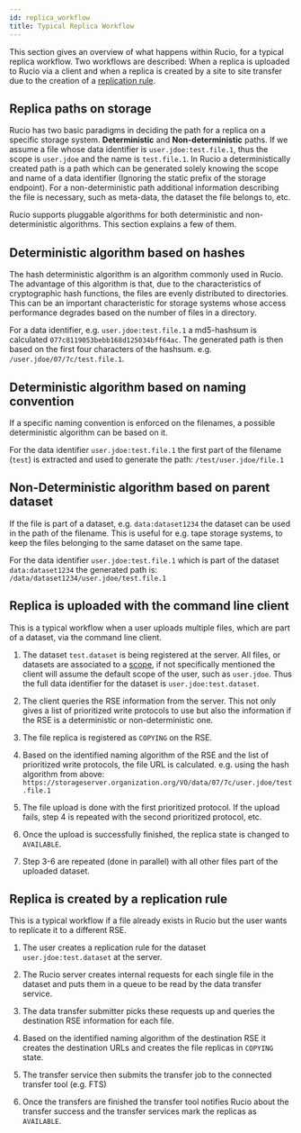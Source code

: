 ```yaml
---
id: replica_workflow
title: Typical Replica Workflow
---
```


This section gives an overview of what happens within Rucio, for a typical
replica workflow. Two workflows are described: When a replica is uploaded to
Rucio via a client and when a replica is created by a site to site transfer due
to the creation of a [replication rule](replica_management.md).

## Replica paths on storage

Rucio has two basic paradigms in deciding the path for a replica on a specific
storage system. **Deterministic** and **Non-deterministic** paths. If we assume
a file whose data identifier is `user.jdoe:test.file.1`, thus the scope is
`user.jdoe` and the name is `test.file.1`. In Rucio a deterministically created
path is a path which can be generated solely knowing the scope and name of a
data identifier (Ignoring the static prefix of the storage endpoint). For a
non-deterministic path additional information describing the file is necessary,
such as meta-data, the dataset the file belongs to, etc.

Rucio supports pluggable algorithms for both deterministic and non-deterministic
algorithms. This section explains a few of them.

## Deterministic algorithm based on hashes

The hash deterministic algorithm is an algorithm commonly used in Rucio. The
advantage of this algorithm is that, due to the characteristics of cryptographic
hash functions, the files are evenly distributed to directories. This can be an
important characteristic for storage systems whose access performance degrades
based on the number of files in a directory.

For a data identifier, e.g. `user.jdoe:test.file.1` a md5-hashsum is calculated
`077c8119053bebb168d125034bff64ac`. The generated path is then based on the
first four characters of the hashsum. e.g. `/user.jdoe/07/7c/test.file.1`.

## Deterministic algorithm based on naming convention

If a specific naming convention is enforced on the filenames, a possible
deterministic algorithm can be based on it.

For the data identifier `user.jdoe:test.file.1` the first part of the filename
(`test`) is extracted and used to generate the path: `/test/user.jdoe/file.1`

## Non-Deterministic algorithm based on parent dataset

If the file is part of a dataset, e.g. `data:dataset1234` the dataset can be
used in the path of the filename. This is useful for e.g. tape storage systems,
to keep the files belonging to the same dataset on the same tape.

For the data identifier `user.jdoe:test.file.1` which is part of the dataset
`data:dataset1234` the generated path is:
`/data/dataset1234/user.jdoe/test.file.1`

## Replica is uploaded with the command line client

This is a typical workflow when a user uploads multiple files, which are part of
a dataset, via the command line client.

1. The dataset `test.dataset` is being registered at the server.  All files, or
   datasets are associated to a [scope](/started/concepts/file_dataset_container.md), if not
   specifically mentioned the client will assume the default scope of the user,
   such as `user.jdoe`. Thus the full data identifier for the dataset is
   `user.jdoe:test.dataset`.

1. The client queries the RSE information from the server. This not only gives a
   list of prioritized write protocols to use but also the information if the
   RSE is a deterministic or non-deterministic one.

1. The file replica is registered as `COPYING` on the RSE.

1. Based on the identified naming algorithm of the RSE and the list of
   prioritized write protocols, the file URL is calculated.  e.g. using the hash
   algorithm from above:
   `https://storageserver.organization.org/VO/data/07/7c/user.jdoe/test.file.1`

1. The file upload is done with the first prioritized protocol. If the upload
   fails, step 4 is repeated with the second prioritized protocol, etc.

1. Once the upload is successfully finished, the replica state is changed to
   `AVAILABLE`.

1. Step 3-6 are repeated (done in parallel) with all other files part of the
   uploaded dataset.

## Replica is created by a replication rule

This is a typical workflow if a file already exists in Rucio but the user wants
to replicate it to a different RSE.

1. The user creates a replication rule for the dataset `user.jdoe:test.dataset`
   at the server.

1. The Rucio server creates internal requests for each single file in the
   dataset and puts them in a queue to be read by the data transfer service.

1. The data transfer submitter picks these requests up and queries the
   destination RSE information for each file.

1. Based on the identified naming algorithm of the destination RSE it creates
   the destination URLs and creates the file replicas in `COPYING` state.

1. The transfer service then submits the transfer job to the connected transfer
   tool (e.g. FTS)

1. Once the transfers are finished the transfer tool notifies Rucio about the
   transfer success and the transfer services mark the replicas as `AVAILABLE`.
